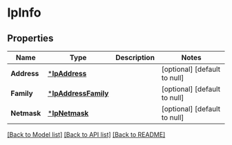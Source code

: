# IpInfo

## Properties
Name | Type | Description | Notes
------------ | ------------- | ------------- | -------------
**Address** | [***IpAddress**](ip_address.md) |  | [optional] [default to null]
**Family** | [***IpAddressFamily**](ip_address_family.md) |  | [optional] [default to null]
**Netmask** | [***IpNetmask**](ip_netmask.md) |  | [optional] [default to null]

[[Back to Model list]](../README.md#documentation-for-models) [[Back to API list]](../README.md#documentation-for-api-endpoints) [[Back to README]](../README.md)


